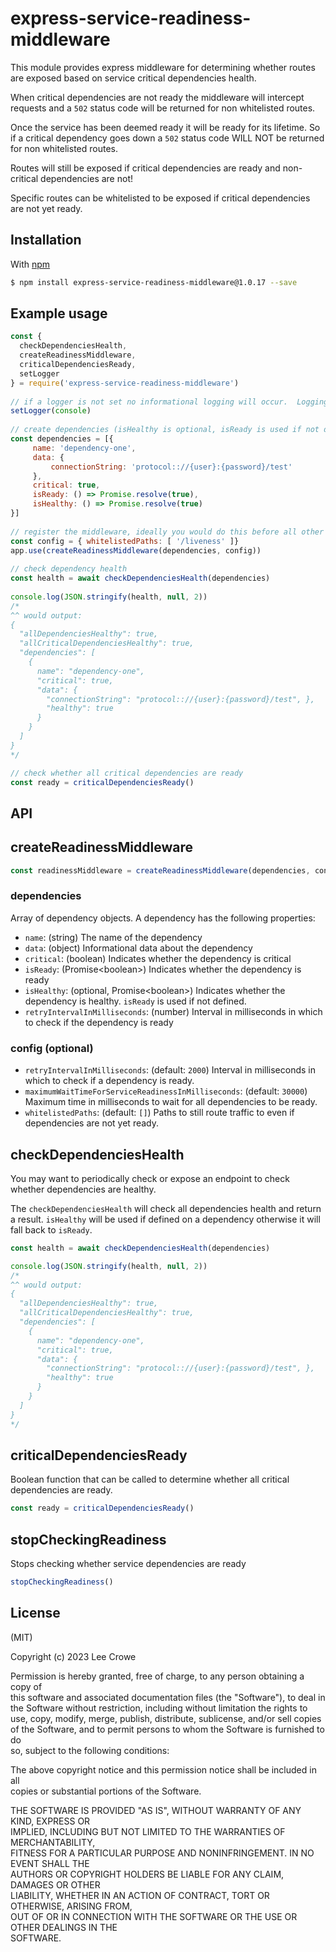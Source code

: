 
# express-service-readiness-middleware

This module provides express middleware for determining whether routes are exposed based on service critical dependencies health.

When critical dependencies are not ready the middleware will intercept requests and a `502` status code will be returned for non whitelisted routes.

Once the service has been deemed ready it will be ready for its lifetime. So if a critical dependency goes down a `502` status code WILL NOT be returned for non whitelisted routes.

Routes will still be exposed if critical dependencies are ready and non-critical dependencies are not!

Specific routes can be whitelisted to be exposed if critical dependencies are not yet ready.

## Installation

With [npm](http://npmjs.org)

```bash  
$ npm install express-service-readiness-middleware@1.0.17 --save
```  
  
## Example usage  
  
```js  
const {  
  checkDependenciesHealth, 
  createReadinessMiddleware,
  criticalDependenciesReady,
  setLogger
} = require('express-service-readiness-middleware')
  
// if a logger is not set no informational logging will occur.  Logging can be set using the 'setLogger' function.  The object must have a 'log' function.  
setLogger(console)  
  
// create dependencies (isHealthy is optional, isReady is used if not defined)
const dependencies = [{ 
     name: 'dependency-one',
     data: { 
         connectionString: 'protocol:://{user}:{password}/test'
     },
     critical: true,
     isReady: () => Promise.resolve(true),
     isHealthy: () => Promise.resolve(true)
}]  
  
// register the middleware, ideally you would do this before all other middlware  
const config = { whitelistedPaths: [ '/liveness' ]}  
app.use(createReadinessMiddleware(dependencies, config))  
  
// check dependency health  
const health = await checkDependenciesHealth(dependencies)  
  
console.log(JSON.stringify(health, null, 2))  
/*  
^^ would output:  
{
  "allDependenciesHealthy": true,
  "allCriticalDependenciesHealthy": true,  
  "dependencies": [
    {
      name": "dependency-one",
      "critical": true, 
      "data": {
        "connectionString": "protocol:://{user}:{password}/test", },
        "healthy": true
      }
    }
  ]
}  
*/

// check whether all critical dependencies are ready
const ready = criticalDependenciesReady()
```  

## API

## createReadinessMiddleware

```js  
const readinessMiddleware = createReadinessMiddleware(dependencies, config)  
```  

### dependencies

Array of dependency objects.  A dependency has the following properties:

- `name`: (string) The name of the dependency
- `data`: (object) Informational data about the dependency
- `critical`: (boolean) Indicates whether the dependency is critical
- `isReady`: (Promise&lt;boolean&gt;) Indicates whether the dependency is ready
- `isHealthy`: (optional, Promise&lt;boolean&gt;) Indicates whether the dependency is healthy. `isReady` is used if not defined.
- `retryIntervalInMilliseconds`: (number) Interval in milliseconds in which to check if the dependency is ready

### config (optional)

- `retryIntervalInMilliseconds`: (default: `2000`) Interval in milliseconds in which to check if a dependency is ready.
- `maximumWaitTimeForServiceReadinessInMilliseconds`: (default: `30000`) Maximum time in milliseconds to wait for all dependencies to be ready.
- `whitelistedPaths`: (default: `[]`) Paths to still route traffic to even if dependencies are not yet ready.

## checkDependenciesHealth

You may want to periodically check or expose an endpoint to check whether dependencies are healthy.

The `checkDependenciesHealth` will check all dependencies health and return a result.  `isHealthy` will be used if defined on a dependency otherwise it will fall back to `isReady`.

```js  
const health = await checkDependenciesHealth(dependencies)

console.log(JSON.stringify(health, null, 2))
/*  
^^ would output:  
{
  "allDependenciesHealthy": true,
  "allCriticalDependenciesHealthy": true,  
  "dependencies": [
    {
      name": "dependency-one",
      "critical": true, 
      "data": {
        "connectionString": "protocol:://{user}:{password}/test", },
        "healthy": true
      }
    }
  ]
}
*/
```

## criticalDependenciesReady

Boolean function that can be called to determine whether all critical dependencies are ready.

```js  
const ready = criticalDependenciesReady()
```

## stopCheckingReadiness

Stops checking whether service dependencies are ready

```js  
stopCheckingReadiness()
```

## License

(MIT)

Copyright (c) 2023 Lee Crowe

Permission is hereby granted, free of charge, to any person obtaining a copy of  
this software and associated documentation files (the "Software"), to deal in  
the Software without restriction, including without limitation the rights to  
use, copy, modify, merge, publish, distribute, sublicense, and/or sell copies  
of the Software, and to permit persons to whom the Software is furnished to do  
so, subject to the following conditions:

The above copyright notice and this permission notice shall be included in all  
copies or substantial portions of the Software.

THE SOFTWARE IS PROVIDED "AS IS", WITHOUT WARRANTY OF ANY KIND, EXPRESS OR  
IMPLIED, INCLUDING BUT NOT LIMITED TO THE WARRANTIES OF MERCHANTABILITY,  
FITNESS FOR A PARTICULAR PURPOSE AND NONINFRINGEMENT. IN NO EVENT SHALL THE  
AUTHORS OR COPYRIGHT HOLDERS BE LIABLE FOR ANY CLAIM, DAMAGES OR OTHER  
LIABILITY, WHETHER IN AN ACTION OF CONTRACT, TORT OR OTHERWISE, ARISING FROM,  
OUT OF OR IN CONNECTION WITH THE SOFTWARE OR THE USE OR OTHER DEALINGS IN THE  
SOFTWARE.